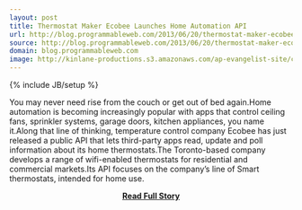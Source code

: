 ```yaml
---
layout: post
title: Thermostat Maker Ecobee Launches Home Automation API
url: http://blog.programmableweb.com/2013/06/20/thermostat-maker-ecobee-launches-home-automation-api/
source: http://blog.programmableweb.com/2013/06/20/thermostat-maker-ecobee-launches-home-automation-api/
domain: blog.programmableweb.com
image: http://kinlane-productions.s3.amazonaws.com/ap-evangelist-site/curated/screenshots/10041_blog_programmableweb_com.png
---
```

{% include JB/setup %}<p>You may never need rise from the couch or get out of bed again.Home automation is becoming increasingly popular with apps that control ceiling fans, sprinkler systems, garage doors, kitchen appliances, you name it.Along that line of thinking, temperature control company Ecobee has just released a public API that lets third-party apps read, update and poll information about its home thermostats.The Toronto-based company develops a range of wifi-enabled thermostats for residential and commercial markets.Its API focuses on the company’s line of Smart thermostats, intended for home use.</p>
<center><p><a href="http://blog.programmableweb.com/2013/06/20/thermostat-maker-ecobee-launches-home-automation-api/" style='padding:25px; font-sze:18px; font-weight: bold;'>Read Full Story</a></p></center>
